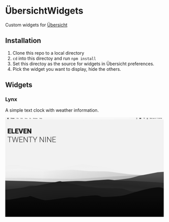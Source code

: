# ÜbersichtWidgets

Custom widgets for [Übersicht](https://tracesof.net/uebersicht/)

## Installation

1. Clone this repo to a local directory
2. `cd` into this directoy and run `npm install`
3. Set this directoy as the source for widgets in Übersicht preferences.
4. Pick the widget you want to display, hide the others.

## Widgets 

### Lynx

A simple text clock with weather information.

![](./repo_resources/lynx.png)
